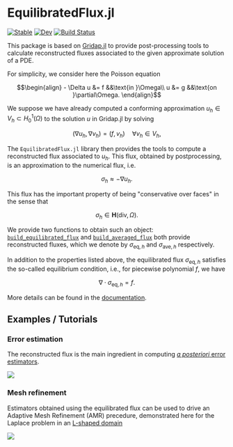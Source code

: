 # EquilibratedFlux.jl

[![Stable](https://img.shields.io/badge/docs-stable-blue.svg)](https://aerappa.github.io/EquilibratedFlux.jl/stable/)
[![Dev](https://img.shields.io/badge/docs-dev-blue.svg)](https://aerappa.github.io/EquilibratedFlux.jl/dev/)
[![Build Status](https://github.com/triscale-innov/DataViewer.jl/actions/workflows/CI.yml/badge.svg?branch=main)](https://github.com/aerappa/EquilibratedFlux.jl/actions/workflows/CI.yml?query=branch%3Amain)
<!-- [![Coverage](https://codecov.io/gh/triscale-innov/DataViewer.jl/branch/main/graph/badge.svg)](https://codecov.io/gh/triscale-innov/DataViewer.jl) -->

This package is based on
[Gridap.jl](https://github.com/gridap/Gridap.jl/tree/master) to provide
post-processing tools to calculate reconstructed fluxes associated to the given
approximate solution of a PDE.

For simplicity, we consider here the Poisson equation

```math
\begin{align}
- \Delta u &= f &&\text{in }\Omega\\
u &= g &&\text{on }\partial\Omega.
\end{align}
```

We suppose we have already computed a conforming approximation $u_h \in
V_h\subset H^1_0(\Omega)$ to the solution $u$ in Gridap.jl by solving

```math
(\nabla u_h, \nabla v_h) = (f, v_h)\quad\forall v_h\in V_h,
```

The `EquilibratedFlux.jl` library then provides the tools to compute a reconstructed flux
associated to $u_h$. This flux, obtained by postprocessing, is an approximation to the numerical flux, i.e.

```math
\sigma_h \approx -\nabla u_h.
```

This flux has the important property of being "conservative over faces" in the
sense that

```math
\sigma_h \in \mathbf{H}(\mathrm{div},\Omega).
```

We provide two functions to obtain such an object:
[`build_equilibrated_flux`](@ref) and [`build_averaged_flux`](@ref) both provide
reconstructed fluxes, which we denote by $\sigma_{\mathrm{eq},h}$ and
$\sigma_{\mathrm{ave},h}$ respectively.

In addition to the properties listed above, the equilibrated flux
$\sigma_{\mathrm{eq},h}$ satisfies the so-called equilibrium condition, i.e.,
for piecewise polynomial $f$, we have

```math
\nabla\cdot\sigma_{\mathrm{eq},h} = f.
```

More details can be found in the [documentation](https://aerappa.github.io/EquilibratedFlux.jl/dev/).

## Examples / Tutorials

### Error estimation

The reconstructed flux is the main ingredient in computing [*a posteriori* error
estimators](https://aerappa.github.io/EquilibratedFlux.jl/dev/examples/readme/readme/).

[![](https://aerappa.github.io/EquilibratedFlux.jl/dev/examples/readme/estimator.png)](https://aerappa.github.io/EquilibratedFlux.jl/dev/examples/readme/readme/)

### Mesh refinement

Estimators obtained using the equilibrated flux can be used to drive an Adaptive
Mesh Refinement (AMR) precedure, demonstrated here for the Laplace problem in an
[L-shaped domain](https://aerappa.github.io/EquilibratedFlux.jl/dev/examples/Lshaped/Lshaped/)

[![](https://aerappa.github.io/EquilibratedFlux.jl/dev/examples/Lshaped/animation.gif)](https://aerappa.github.io/EquilibratedFlux.jl/dev/examples/Lshaped/Lshaped/)
